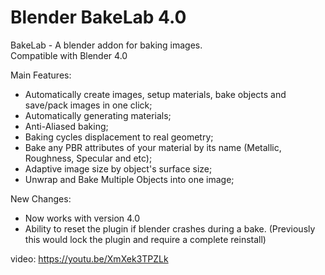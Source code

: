 # Blender BakeLab 4.0
BakeLab - A blender addon for baking images.<br>
Compatible with Blender 4.0<br>

Main Features:
* Automatically create images, setup materials, bake objects and save/pack images in one click;
* Automatically generating materials;
* Anti-Aliased baking;
* Baking cycles displacement to real geometry;
* Bake any PBR attributes of your material by its name (Metallic, Roughness, Specular and etc);
* Adaptive image size by object's surface size;
* Unwrap and Bake Multiple Objects into one image;

New Changes:
 * Now works with version 4.0
 * Ability to reset the plugin if blender crashes during a bake. (Previously this would lock the plugin and require a complete reinstall)

video:
https://youtu.be/XmXek3TPZLk

